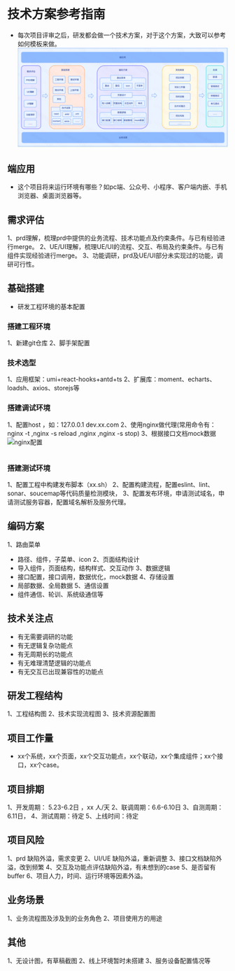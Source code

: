 # 技术方案参考指南

- 每次项目评审之后，研发都会做一个技术方案，对于这个方案，大致可以参考如何模板来做。
![流程图](https://github.com/webdzq/think-docs/raw/main/imgs/tech.png)

## 端应用
 - 这个项目将来运行环境有哪些？如pc端、公众号、小程序、客户端内嵌、手机浏览器、桌面浏览器等。

## 需求评估
1、prd理解，梳理prd中提供的业务流程、技术功能点及约束条件。与已有经验进行merge。
2、UE/UI理解，梳理UE/UI的流程、交互、布局及约束条件。与已有组件实现经验进行merge。
3、功能调研，prd及UE/UI部分未实现过的功能，调研可行性。

## 基础搭建
- 研发工程环境的基本配置

### 搭建工程环境
1、新建git仓库
2、脚手架配置

### 技术选型
1、应用框架：umi+react-hooks+antd+ts
2、扩展库：moment、echarts、loadsh、axios、storejs等

### 搭建调试环境 
1、配置host ，如：127.0.0.1 dev.xx.com
2、使用nginx做代理(常用命令有：nginx -t ,nginx -s reload ,nginx ,nginx -s stop)
3、根据接口文档mock数据
![nginx配置](https://github.com/webdzq/think-docs/tree/main/imgs/nginx.png)
``` sh

```
### 搭建测试环境 
1、配置工程中构建发布脚本（xx.sh）
2、配置构建流程，配置eslint、lint、sonar、soucemap等代码质量检测模块，
3、配置发布环境，申请测试域名，申请测试服务容器，配置域名解析及服务代理。


## 编码方案 
1、路由菜单
- 路径、组件，子菜单、icon
2、页面结构设计
- 导入组件，页面结构，结构样式、交互动作
3、数据逻辑
- 接口配置，接口调用，数据优化，mock数据
4、存储设置
- 局部数据、全局数据
5、通信设置
- 组件通信、轮训、系统级通信等

## 技术关注点
- 有无需要调研的功能
- 有无逻辑复杂功能点
- 有无周期长的功能点
- 有无难理清楚逻辑的功能点
- 有无交互已出现兼容性的功能点

## 研发工程结构
1、工程结构图
2、技术实现流程图
3、技术资源配置图

## 项目工作量
- xx个系统，xx个页面，xx个交互功能点，xx个联动，xx个集成组件；xx个接口，xx个case。

## 项目排期 
1、开发周期： 5.23-6.2日 ，xx 人/天
2、联调周期：6.6-6.10日 
3、自测周期：6.11日，
4、测试周期：待定
5、上线时间：待定

## 项目风险
1、prd 缺陷外溢，需求变更
2、UI/UE 缺陷外溢，重新调整
3、接口文档缺陷外溢，改到频繁
4、交互及功能点评估缺陷外溢，有未想到的case
5、是否留有buffer
6、项目人力，时间、运行环境等因素外溢。

## 业务场景
1、业务流程图及涉及到的业务角色
2、项目使用方的用途

## 其他
1、无设计图，有草稿截图
2、线上环境暂时未搭建
3、服务设备配置情况等




